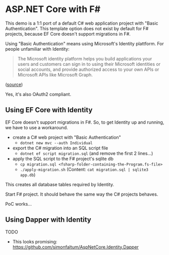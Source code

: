 # ASP.NET Core with F#

This demo is a 1:1 port of a default C# web application project with "Basic Authentication". This template option
does not exist by default for F# projects, because EF Core doesn't support migrations in F#.

Using "Basic Authentication" means using Microsoft's Identity plattform. For people unfamiliar with
Identity:

> The Microsoft identity platform helps you build applications your users and customers can sign in
> to using their Microsoft identities or social accounts, and provide authorized access to your own
> APIs or Microsoft APIs like Microsoft Graph.

([source](https://docs.microsoft.com/en-us/azure/active-directory/develop/v2-overview))

Yes, it's also OAuth2 compliant.

## Using EF Core with Identity

EF Core doesn't support migrations in F#. So, to get Identity up and running, we have to use a workaround.

- create a C# web project with "Basic Authentication"
    - `dotnet new mvc --auth Individual`
- export the C# migration into an SQL script file
    - `dotnet ef script migration.sql` (and remove the first 2 lines...)
- apply the SQL script to the F# project's sqlite db
    - `cp migration.sql <fsharp-folder-containing-the-Program.fs-file>`
    - `./apply-migration.sh` (Content: `cat migration.sql | sqlite3 app.db`)

This creates all database tables required by Identity.

Start F# project. It should behave the same way the C# projects behaves.

PoC works...

## Using Dapper with Identity

TODO

- This looks promising: https://github.com/simonfaltum/AspNetCore.Identity.Dapper

